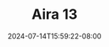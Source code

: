 --- 
title: "Aira 13"
description: "nonton  video bokep Aira 13 full    "
date: 2024-07-14T15:59:22-08:00
file_code: "veq2ilcrr0ts"
draft: false
cover: "ndoqmr4gk11cbkqj.jpg"
tags: ["Aira", "bokep-indo", "bokep-viral", "bokep-ig"]
length: 6
fld_id: "1483111"
foldername: "Aira"
categories: ["Aira"]
views: 0
---